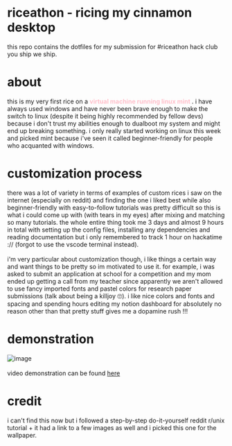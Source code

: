 # riceathon - ricing my cinnamon desktop
this repo contains the dotfiles for my submission for #riceathon hack club you ship we ship.

# about
this is my very first rice on a <b> <span style="color:pink"> virtual machine running linux mint </span> </b>. i have always used windows and have never been brave enough to make the switch to linux (despite it being highly recommended by fellow devs) because i don't trust my abilities enough to dualboot my system and might end up breaking something. i only really started working on linux this week and picked mint because i've seen it called beginner-friendly for people who acquanted with windows. 

# customization process
there was a lot of variety in terms of examples of custom rices i saw on the internet (especially on reddit) and finding the one i liked best while also beginner-friendly with easy-to-follow tutorials was pretty difficult so this is what i could come up with (with tears in my eyes) after mixing and matching so many tutorials. the whole entire thing took me 3 days and almost 9 hours in total with setting up the config files, installing any dependencies and reading documentation but i only remembered to track 1 hour on hackatime :// (forgot to use the vscode terminal instead).
<br><br>
i'm very particular about customization though, i like things a certain way and want things to be pretty so im motivated to use it. for example, i was asked to submit an application at school for a competition and my mom ended up getting a call from my teacher since apparently we aren't allowed to use fancy imported fonts and pastel colors for research paper submissions (talk about being a killjoy 🙄). i like nice colors and fonts and spacing and spending hours editing my notion dashboard for absolutely no reason other than that pretty stuff gives me a dopamine rush !!! 

# demonstration 
<!--
![image](https://github.com/user-attachments/assets/83e156ab-0c48-4fbb-a521-792b23024f77)
![image](https://github.com/user-attachments/assets/a430cdda-4a97-4af2-9ca2-d2c2c7bc9790) -->
![image](https://github.com/user-attachments/assets/2ebe7974-d5f7-4fe6-aeb7-0bb356680ba8)
<br><br>
video demonstration can be found [here](https://cloud-84ilbmvje-hack-club-bot.vercel.app/0rice.mp4)

# credit
i can't find this now but i followed a step-by-step do-it-yourself reddit r/unix tutorial + it had a link to a few images as well and i picked this one for the wallpaper.

